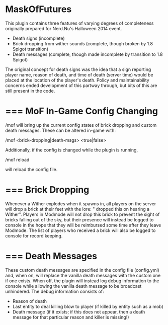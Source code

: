 MaskOfFutures
=============

This plugin contains three features of varying degrees of completeness originally prepared for Nerd.Nu's Halloween 2014 event.

- Death signs (incomplete)
- Brick dropping from wither sounds (complete, though broken by 1.8 Spigot transition)
- Death messages (complete, though made incomplete by transition to 1.8 Spigot)


The original concept for death signs was the idea that a sign reporting player name, reason of death, and time of death (server time) would be placed at the location of the player's death.  Policy and maintainability concerns ended development of this partway through, but bits of this are still present in the code.

===
MoF In-Game Config Changing
===

/mof will bring up the current config states of brick dropping and custom death messages.  These can be altered in-game with:

/mof <brick-dropping|death-msgs> <true|false>

Additionally, if the config is changed while the plugin is running, 

/mof reload

will reload the config file.

===
Brick Dropping
===

Whenever a Wither explodes when it spawns in, all players on the server will drop a brick at their feet with the lore: "<Player> dropped this on hearing a Wither".  Players in Modmode will not drop this brick to prevent the sight of bricks falling out of the sky, but their presence will instead be logged to console in the hope that they will be reimbursed some time after they leave Modmode.  The list of players who received a brick will also be logged to console for record keeping.

===
Death Messages
===

These custom death messages are specified in the config file (config.yml) and, when on, will replace the vanilla death messages with the custom one if one exists.  When off, the plugin will instead log debug information to the console while allowing the vanilla death message to be broadcast unhindered.  The debug information consists of:

- Reason of death
- Last entity to deal killing blow to player (if killed by entity such as a mob)
- Death message (if it exists; if this does not appear, then a death message for that particular reason and killer is missing!)